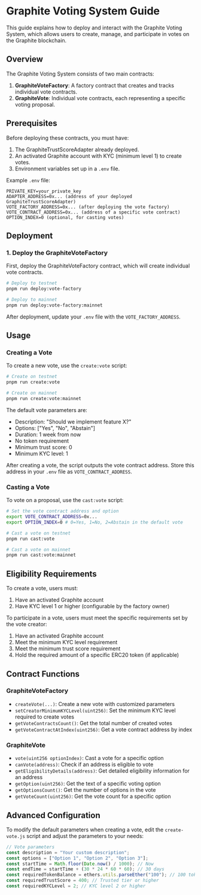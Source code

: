 # Graphite Voting System Guide

This guide explains how to deploy and interact with the Graphite Voting System, which allows users to create, manage, and participate in votes on the Graphite blockchain.

## Overview

The Graphite Voting System consists of two main contracts:

1. **GraphiteVoteFactory**: A factory contract that creates and tracks individual vote contracts.
2. **GraphiteVote**: Individual vote contracts, each representing a specific voting proposal.

## Prerequisites

Before deploying these contracts, you must have:
1. The GraphiteTrustScoreAdapter already deployed.
2. An activated Graphite account with KYC (minimum level 1) to create votes.
3. Environment variables set up in a `.env` file.

Example `.env` file:
```
PRIVATE_KEY=your_private_key
ADAPTER_ADDRESS=0x... (address of your deployed GraphiteTrustScoreAdapter)
VOTE_FACTORY_ADDRESS=0x... (after deploying the vote factory)
VOTE_CONTRACT_ADDRESS=0x... (address of a specific vote contract)
OPTION_INDEX=0 (optional, for casting votes)
```

## Deployment

### 1. Deploy the GraphiteVoteFactory

First, deploy the GraphiteVoteFactory contract, which will create individual vote contracts.

```bash
# Deploy to testnet
pnpm run deploy:vote-factory

# Deploy to mainnet
pnpm run deploy:vote-factory:mainnet
```

After deployment, update your `.env` file with the `VOTE_FACTORY_ADDRESS`.

## Usage

### Creating a Vote

To create a new vote, use the `create:vote` script:

```bash
# Create on testnet
pnpm run create:vote

# Create on mainnet
pnpm run create:vote:mainnet
```

The default vote parameters are:
- Description: "Should we implement feature X?"
- Options: ["Yes", "No", "Abstain"]
- Duration: 1 week from now
- No token requirement
- Minimum trust score: 0
- Minimum KYC level: 1

After creating a vote, the script outputs the vote contract address. Store this address in your `.env` file as `VOTE_CONTRACT_ADDRESS`.

### Casting a Vote

To vote on a proposal, use the `cast:vote` script:

```bash
# Set the vote contract address and option
export VOTE_CONTRACT_ADDRESS=0x...
export OPTION_INDEX=0 # 0=Yes, 1=No, 2=Abstain in the default vote

# Cast a vote on testnet
pnpm run cast:vote

# Cast a vote on mainnet
pnpm run cast:vote:mainnet
```

## Eligibility Requirements

To create a vote, users must:
1. Have an activated Graphite account
2. Have KYC level 1 or higher (configurable by the factory owner)

To participate in a vote, users must meet the specific requirements set by the vote creator:
1. Have an activated Graphite account
2. Meet the minimum KYC level requirement
3. Meet the minimum trust score requirement
4. Hold the required amount of a specific ERC20 token (if applicable)

## Contract Functions

### GraphiteVoteFactory

- `createVote(...)`: Create a new vote with customized parameters
- `setCreatorMinimumKYCLevel(uint256)`: Set the minimum KYC level required to create votes
- `getVoteContractsCount()`: Get the total number of created votes
- `getVoteContractAtIndex(uint256)`: Get a vote contract address by index

### GraphiteVote

- `vote(uint256 optionIndex)`: Cast a vote for a specific option
- `canVote(address)`: Check if an address is eligible to vote
- `getEligibilityDetails(address)`: Get detailed eligibility information for an address
- `getOption(uint256)`: Get the text of a specific voting option
- `getOptionsCount()`: Get the number of options in the vote
- `getVoteCount(uint256)`: Get the vote count for a specific option

## Advanced Configuration

To modify the default parameters when creating a vote, edit the `create-vote.js` script and adjust the parameters to your needs:

```javascript
// Vote parameters
const description = "Your custom description";
const options = ["Option 1", "Option 2", "Option 3"];
const startTime = Math.floor(Date.now() / 1000); // Now
const endTime = startTime + (30 * 24 * 60 * 60); // 30 days
const requiredTokenBalance = ethers.utils.parseEther("100"); // 100 tokens
const requiredTrustScore = 400; // Trusted tier or higher
const requiredKYCLevel = 2; // KYC level 2 or higher
``` 